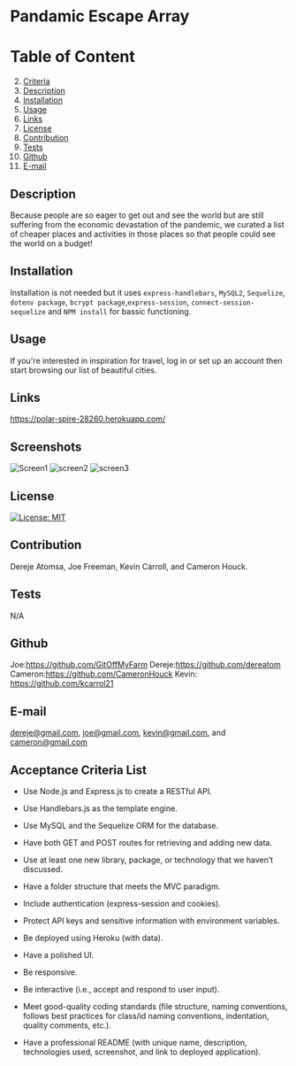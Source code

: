 # Pandamic Escape Array
  
  # Table of Content
  2. [Criteria](#Criteria)
  3. [Description](#Description)
  4. [Installation](#Installation)
  5. [Usage](#Usage)
  6. [Links](#Links)
  7. [License](#License)
  8. [Contribution](#Contribution)
  9. [Tests](#Tests)
  10. [Github](#Github)
  11. [E-mail](#Email)  

  ## Description
  Because people are so eager to get out and see the world but are still suffering from the economic devastation of the pandemic, we curated a list of cheaper places and activities in those places so that people could see the world on a budget!
  
  ## Installation
  Installation is not needed but it uses `express-handlebars`, `MySQL2`, `Sequelize`, `dotenv package`, `bcrypt package`,`express-session`, `connect-session-sequelize` and `NPM install` for bassic functioning. 
  
  ## Usage
  If you're interested in inspiration for travel, log in or set up an account then start browsing our list of beautiful cities.

  ## Links
  https://polar-spire-28260.herokuapp.com/
  
  ## Screenshots
  ![Screen1](https://user-images.githubusercontent.com/77940481/122316693-52197000-ceea-11eb-8200-598e130d71d1.JPG)
  ![screen2](https://user-images.githubusercontent.com/77940481/122316704-56458d80-ceea-11eb-9b84-4b72492c5ee3.JPG)
  ![screen3](https://user-images.githubusercontent.com/77940481/122316713-59d91480-ceea-11eb-8e7a-09c8995bce38.JPG)

  
  ## License
  [![License: MIT](https://img.shields.io/badge/License-MIT-yellow.svg)](https://opensource.org/licenses/MIT)
  
  ## Contribution
  Dereje Atomsa, Joe Freeman, Kevin Carroll, and Cameron Houck.
  
  ## Tests
  N/A
  
  ## Github
  Joe:https://github.com/GitOffMyFarm Dereje:https://github.com/dereatom Cameron:https://github.com/CameronHouck Kevin: https://github.com/kcarrol21
  
  ## E-mail
  dereje@gmail.com, joe@gmail.com, kevin@gmail.com, and cameron@gmail.com

  ## Acceptance Criteria List
* Use Node.js and Express.js to create a RESTful API.

* Use Handlebars.js as the template engine.

* Use MySQL and the Sequelize ORM for the database.

* Have both GET and POST routes for retrieving and adding new data.

* Use at least one new library, package, or technology that we haven’t discussed.

* Have a folder structure that meets the MVC paradigm.

* Include authentication (express-session and cookies).

* Protect API keys and sensitive information with environment variables.

* Be deployed using Heroku (with data).

* Have a polished UI.

* Be responsive.

* Be interactive (i.e., accept and respond to user input).

* Meet good-quality coding standards (file structure, naming conventions, follows best practices for class/id naming conventions, indentation, quality comments, etc.).

* Have a professional README (with unique name, description, technologies used, screenshot, and link to deployed application).
